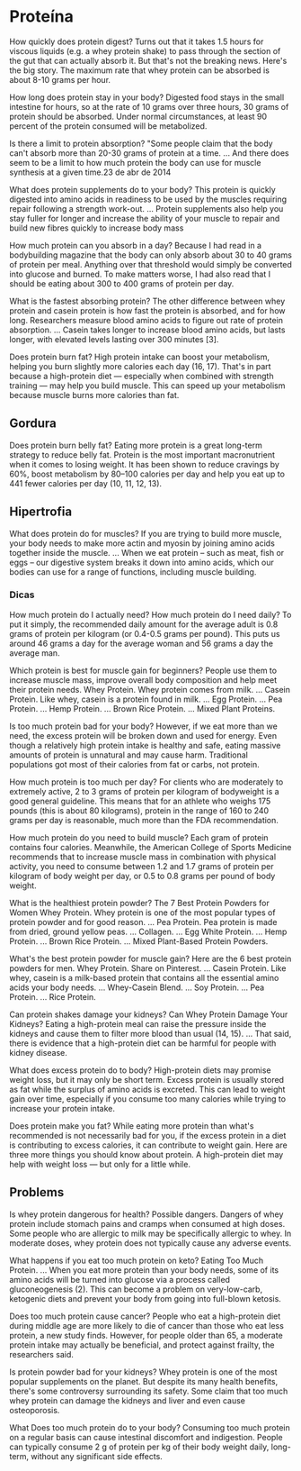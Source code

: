 # Proteína


How quickly does protein digest?
Turns out that it takes 1.5 hours for viscous liquids (e.g. a whey protein shake) to pass through the section of the gut that can actually absorb it. But that's not the breaking news. Here's the big story. The maximum rate that whey protein can be absorbed is about 8-10 grams per hour.

How long does protein stay in your body?
Digested food stays in the small intestine for hours, so at the rate of 10 grams over three hours, 30 grams of protein should be absorbed. Under normal circumstances, at least 90 percent of the protein consumed will be metabolized.

Is there a limit to protein absorption?
"Some people claim that the body can't absorb more than 20-30 grams of protein at a time. ... And there does seem to be a limit to how much protein the body can use for muscle synthesis at a given time.23 de abr de 2014

What does protein supplements do to your body?
This protein is quickly digested into amino acids in readiness to be used by the muscles requiring repair following a strength work-out. ... Protein supplements also help you stay fuller for longer and increase the ability of your muscle to repair and build new fibres quickly to increase body mass

How much protein can you absorb in a day?
Because I had read in a bodybuilding magazine that the body can only absorb about 30 to 40 grams of protein per meal. Anything over that threshold would simply be converted into glucose and burned. To make matters worse, I had also read that I should be eating about 300 to 400 grams of protein per day.

What is the fastest absorbing protein?
The other difference between whey protein and casein protein is how fast the protein is absorbed, and for how long. Researchers measure blood amino acids to figure out rate of protein absorption. ... Casein takes longer to increase blood amino acids, but lasts longer, with elevated levels lasting over 300 minutes [3].

Does protein burn fat?
High protein intake can boost your metabolism, helping you burn slightly more calories each day (16, 17). That's in part because a high-protein diet — especially when combined with strength training — may help you build muscle. This can speed up your metabolism because muscle burns more calories than fat.

## Gordura

Does protein burn belly fat?
Eating more protein is a great long-term strategy to reduce belly fat. Protein is the most important macronutrient when it comes to losing weight. It has been shown to reduce cravings by 60%, boost metabolism by 80–100 calories per day and help you eat up to 441 fewer calories per day (10, 11, 12, 13).

## Hipertrofia
What does protein do for muscles?
If you are trying to build more muscle, your body needs to make more actin and myosin by joining amino acids together inside the muscle. ... When we eat protein – such as meat, fish or eggs – our digestive system breaks it down into amino acids, which our bodies can use for a range of functions, including muscle building.


### Dicas
How much protein do I actually need?
How much protein do I need daily? To put it simply, the recommended daily amount for the average adult is 0.8 grams of protein per kilogram (or 0.4-0.5 grams per pound). This puts us around 46 grams a day for the average woman and 56 grams a day the average man.

Which protein is best for muscle gain for beginners?
People use them to increase muscle mass, improve overall body composition and help meet their protein needs.
Whey Protein. Whey protein comes from milk. ...
Casein Protein. Like whey, casein is a protein found in milk. ...
Egg Protein. ...
Pea Protein. ...
Hemp Protein. ...
Brown Rice Protein. ...
Mixed Plant Proteins.


Is too much protein bad for your body?
However, if we eat more than we need, the excess protein will be broken down and used for energy. Even though a relatively high protein intake is healthy and safe, eating massive amounts of protein is unnatural and may cause harm. Traditional populations got most of their calories from fat or carbs, not protein.

How much protein is too much per day?
For clients who are moderately to extremely active, 2 to 3 grams of protein per kilogram of bodyweight is a good general guideline. This means that for an athlete who weighs 175 pounds (this is about 80 kilograms), protein in the range of 160 to 240 grams per day is reasonable, much more than the FDA recommendation.

How much protein do you need to build muscle?
Each gram of protein contains four calories. Meanwhile, the American College of Sports Medicine recommends that to increase muscle mass in combination with physical activity, you need to consume between 1.2 and 1.7 grams of protein per kilogram of body weight per day, or 0.5 to 0.8 grams per pound of body weight.

What is the healthiest protein powder?
The 7 Best Protein Powders for Women
Whey Protein. Whey protein is one of the most popular types of protein powder and for good reason. ...
Pea Protein. Pea protein is made from dried, ground yellow peas. ...
Collagen. ...
Egg White Protein. ...
Hemp Protein. ...
Brown Rice Protein. ...
Mixed Plant-Based Protein Powders.

What's the best protein powder for muscle gain?
Here are the 6 best protein powders for men.
Whey Protein. Share on Pinterest. ...
Casein Protein. Like whey, casein is a milk-based protein that contains all the essential amino acids your body needs. ...
Whey-Casein Blend. ...
Soy Protein. ...
Pea Protein. ...
Rice Protein.


Can protein shakes damage your kidneys?
Can Whey Protein Damage Your Kidneys? Eating a high-protein meal can raise the pressure inside the kidneys and cause them to filter more blood than usual (14, 15). ... That said, there is evidence that a high-protein diet can be harmful for people with kidney disease.

What does excess protein do to body?
High-protein diets may promise weight loss, but it may only be short term. Excess protein is usually stored as fat while the surplus of amino acids is excreted. This can lead to weight gain over time, especially if you consume too many calories while trying to increase your protein intake.

Does protein make you fat?
While eating more protein than what's recommended is not necessarily bad for you, if the excess protein in a diet is contributing to excess calories, it can contribute to weight gain. Here are three more things you should know about protein. A high-protein diet may help with weight loss — but only for a little while.


## Problems

Is whey protein dangerous for health?
Possible dangers. Dangers of whey protein include stomach pains and cramps when consumed at high doses. Some people who are allergic to milk may be specifically allergic to whey. In moderate doses, whey protein does not typically cause any adverse events.

What happens if you eat too much protein on keto?
Eating Too Much Protein. ... When you eat more protein than your body needs, some of its amino acids will be turned into glucose via a process called gluconeogenesis (2). This can become a problem on very-low-carb, ketogenic diets and prevent your body from going into full-blown ketosis.

Does too much protein cause cancer?
People who eat a high-protein diet during middle age are more likely to die of cancer than those who eat less protein, a new study finds. However, for people older than 65, a moderate protein intake may actually be beneficial, and protect against frailty, the researchers said.


Is protein powder bad for your kidneys?
Whey protein is one of the most popular supplements on the planet. But despite its many health benefits, there's some controversy surrounding its safety. Some claim that too much whey protein can damage the kidneys and liver and even cause osteoporosis.

What Does too much protein do to your body?
Consuming too much protein on a regular basis can cause intestinal discomfort and indigestion. People can typically consume 2 g of protein per kg of their body weight daily, long-term, without any significant side effects.
